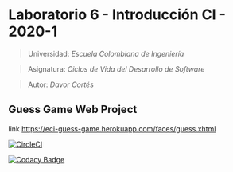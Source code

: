 # Laboratorio 6 - Introducción CI - 2020-1
> Universidad: _Escuela Colombiana de Ingeniería_

> Asignatura:  _Ciclos de Vida del Desarrollo de Software_

> Autor: _Davor Cortés_

## Guess Game Web Project
link https://eci-guess-game.herokuapp.com/faces/guess.xhtml

[![CircleCI](https://circleci.com/gh/D4v0r/CVDS-LAB06.svg?style=svg)](https://circleci.com/gh/D4v0r/CVDS-LAB06)

[![Codacy Badge](https://api.codacy.com/project/badge/Grade/9ddf839e64df4e2f894826ba059c1671)](https://app.codacy.com/manual/D4v0r/CVDS-LAB06?utm_source=github.com&utm_medium=referral&utm_content=D4v0r/CVDS-LAB06&utm_campaign=Badge_Grade_Dashboard)
